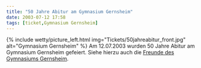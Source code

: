 ```yaml
---
title: "50 Jahre Abitur am Gymnasium Gernsheim"
date: 2003-07-12 17:58
tags: [ticket,Gymnasium Gernsheim]
---
```

{% include wetty/picture_left.html img="Tickets/50jahreabitur_front.jpg" alt="Gymnasium Gernsheim" %}
Am 12.07.2003 wurden 50 Jahre Abitur am Gymnasium Gernsheim  gefeiert. Siehe hierzu auch die [Freunde des Gymnasiums Gernsheim](http://www.freundedesgymnasiumsgernsheim.de/).